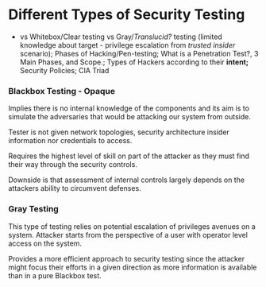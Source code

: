 # Different Types of Security Testing



* vs Whitebox/Clear testing vs Gray/_Translucid?_ testing \(limited knowledge about target - privilege escalation from _trusted insider_ scenario\); Phases of Hacking/Pen-testing; What is a Penetration Test?, 3 Main Phases, and Scope.;  Types of Hackers according to their **intent;** Security Policies; CIA Triad

### Blackbox Testing - Opaque

Implies there is no internal knowledge of the components and its aim is to simulate the adversaries that would be attacking our system from outside. 

Tester is not given network topologies, security architecture insider information nor credentials to access. 

Requires the highest level of skill on part of the attacker as they must find their way through the security controls. 

Downside is that assessment of internal controls largely depends on the attackers ability to circumvent defenses. 

### Gray Testing 

This type of testing relies on potential escalation of privileges avenues on a system. Attacker starts from the perspective of a user with operator level access on the system. 

Provides a more efficient approach to security testing since the attacker might focus their efforts in a given direction as more information is available than in a pure Blackbox test. 

